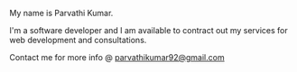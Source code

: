 My name is Parvathi Kumar. 

I'm a software developer and I am available to contract out my services for web development and consultations.

Contact me for more info @ parvathikumar92@gmail.com
